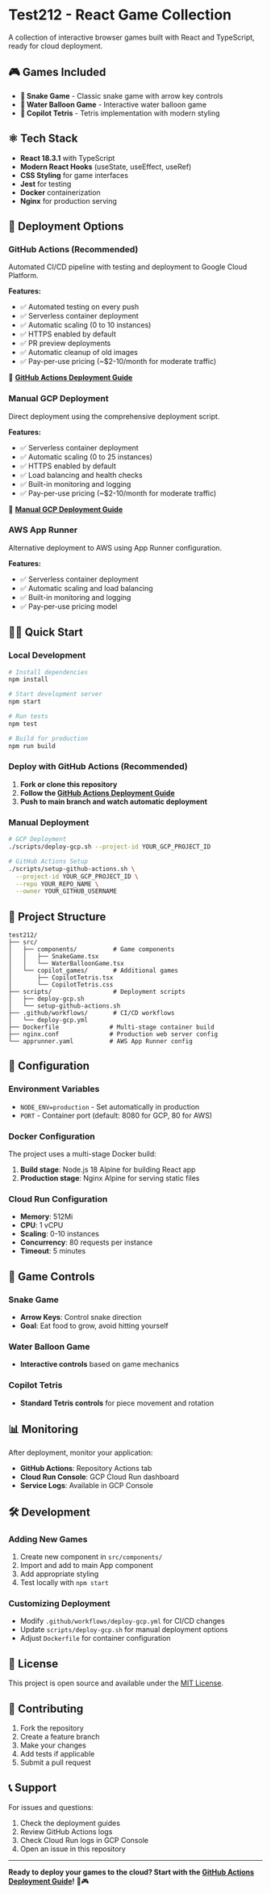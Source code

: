 # Test212 - React Game Collection

A collection of interactive browser games built with React and TypeScript, ready for cloud deployment.

## 🎮 Games Included

- **🐍 Snake Game** - Classic snake game with arrow key controls
- **🎈 Water Balloon Game** - Interactive water balloon game
- **🧩 Copilot Tetris** - Tetris implementation with modern styling

## ⚛️ Tech Stack

- **React 18.3.1** with TypeScript
- **Modern React Hooks** (useState, useEffect, useRef)
- **CSS Styling** for game interfaces
- **Jest** for testing
- **Docker** containerization
- **Nginx** for production serving

## 🚀 Deployment Options

### GitHub Actions (Recommended)
Automated CI/CD pipeline with testing and deployment to Google Cloud Platform.

**Features:**
- ✅ Automated testing on every push
- ✅ Serverless container deployment
- ✅ Automatic scaling (0 to 10 instances)
- ✅ HTTPS enabled by default
- ✅ PR preview deployments
- ✅ Automatic cleanup of old images
- ✅ Pay-per-use pricing (~$2-10/month for moderate traffic)

📖 **[GitHub Actions Deployment Guide](GITHUB_ACTIONS_DEPLOYMENT.md)**

### Manual GCP Deployment
Direct deployment using the comprehensive deployment script.

**Features:**
- ✅ Serverless container deployment
- ✅ Automatic scaling (0 to 25 instances)
- ✅ HTTPS enabled by default
- ✅ Load balancing and health checks
- ✅ Built-in monitoring and logging
- ✅ Pay-per-use pricing (~$2-10/month for moderate traffic)

📖 **[Manual GCP Deployment Guide](AWS_DEPLOYMENT_GUIDE.md)**

### AWS App Runner
Alternative deployment to AWS using App Runner configuration.

**Features:**
- ✅ Serverless container deployment
- ✅ Automatic scaling and load balancing
- ✅ Built-in monitoring and logging
- ✅ Pay-per-use pricing model

## 🏃‍♂️ Quick Start

### Local Development
```bash
# Install dependencies
npm install

# Start development server
npm start

# Run tests
npm test

# Build for production
npm run build
```

### Deploy with GitHub Actions (Recommended)

1. **Fork or clone this repository**
2. **Follow the [GitHub Actions Deployment Guide](GITHUB_ACTIONS_DEPLOYMENT.md)**
3. **Push to main branch and watch automatic deployment**

### Manual Deployment

```bash
# GCP Deployment
./scripts/deploy-gcp.sh --project-id YOUR_GCP_PROJECT_ID

# GitHub Actions Setup
./scripts/setup-github-actions.sh \
  --project-id YOUR_GCP_PROJECT_ID \
  --repo YOUR_REPO_NAME \
  --owner YOUR_GITHUB_USERNAME
```

## 📁 Project Structure

```
test212/
├── src/
│   ├── components/          # Game components
│   │   ├── SnakeGame.tsx
│   │   └── WaterBalloonGame.tsx
│   └── copilot_games/       # Additional games
│       ├── CopilotTetris.tsx
│       └── CopilotTetris.css
├── scripts/                 # Deployment scripts
│   ├── deploy-gcp.sh
│   └── setup-github-actions.sh
├── .github/workflows/       # CI/CD workflows
│   └── deploy-gcp.yml
├── Dockerfile              # Multi-stage container build
├── nginx.conf              # Production web server config
└── apprunner.yaml          # AWS App Runner config
```

## 🔧 Configuration

### Environment Variables
- `NODE_ENV=production` - Set automatically in production
- `PORT` - Container port (default: 8080 for GCP, 80 for AWS)

### Docker Configuration
The project uses a multi-stage Docker build:
1. **Build stage**: Node.js 18 Alpine for building React app
2. **Production stage**: Nginx Alpine for serving static files

### Cloud Run Configuration
- **Memory**: 512Mi
- **CPU**: 1 vCPU
- **Scaling**: 0-10 instances
- **Concurrency**: 80 requests per instance
- **Timeout**: 5 minutes

## 🎯 Game Controls

### Snake Game
- **Arrow Keys**: Control snake direction
- **Goal**: Eat food to grow, avoid hitting yourself

### Water Balloon Game
- **Interactive controls** based on game mechanics

### Copilot Tetris
- **Standard Tetris controls** for piece movement and rotation

## 📊 Monitoring

After deployment, monitor your application:
- **GitHub Actions**: Repository Actions tab
- **Cloud Run Console**: GCP Cloud Run dashboard
- **Service Logs**: Available in GCP Console

## 🛠️ Development

### Adding New Games
1. Create new component in `src/components/`
2. Import and add to main App component
3. Add appropriate styling
4. Test locally with `npm start`

### Customizing Deployment
- Modify `.github/workflows/deploy-gcp.yml` for CI/CD changes
- Update `scripts/deploy-gcp.sh` for manual deployment options
- Adjust `Dockerfile` for container configuration

## 📝 License

This project is open source and available under the [MIT License](LICENSE).

## 🤝 Contributing

1. Fork the repository
2. Create a feature branch
3. Make your changes
4. Add tests if applicable
5. Submit a pull request

## 📞 Support

For issues and questions:
1. Check the deployment guides
2. Review GitHub Actions logs
3. Check Cloud Run logs in GCP Console
4. Open an issue in this repository

---

**Ready to deploy your games to the cloud? Start with the [GitHub Actions Deployment Guide](GITHUB_ACTIONS_DEPLOYMENT.md)!** 🚀🎮
